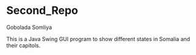 # Second_Repo
Gobolada Somliya

This is a Java Swing GUI program to show different states in Somalia and their capitols. 
